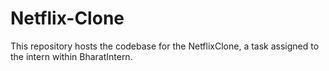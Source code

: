 # Netflix-Clone
This repository hosts the codebase for the NetflixClone, a task assigned to the intern within BharatIntern.
